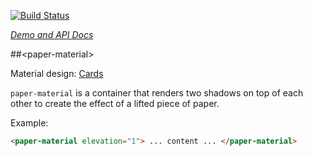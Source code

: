 <!---

This README is automatically generated from the comments in these files:
paper-material.html

Edit those files, and our readme bot will duplicate them over here!
Edit this file, and the bot will squash your changes :)

The bot does some handling of markdown. Please file a bug if it does the wrong
thing! https://github.com/PolymerLabs/tedium/issues

-->

[![Build Status](https://travis-ci.org/PolymerElements/paper-material.svg?branch=master)](https://travis-ci.org/PolymerElements/paper-material)

_[Demo and API Docs](https://elements.polymer-project.org/elements/paper-material)_

##&lt;paper-material&gt;

Material design: [Cards](https://www.google.com/design/spec/components/cards.html)

`paper-material` is a container that renders two shadows on top of each other to create the effect of a lifted piece of paper.

Example:

```html
<paper-material elevation="1"> ... content ... </paper-material>
```
